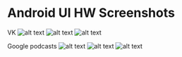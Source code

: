 # Android UI HW Screenshots 

VK
![alt text](https://i.imgur.com/8EAEmPP.png)
![alt text](https://i.imgur.com/THBJ3NX.png)
![alt text](https://i.imgur.com/TKn346E.png)

Google podcasts
![alt text](https://i.imgur.com/mQyZpBU.png)
![alt text](https://i.imgur.com/6mS25iX.png)
![alt text](https://i.imgur.com/rujKDOX.png)
